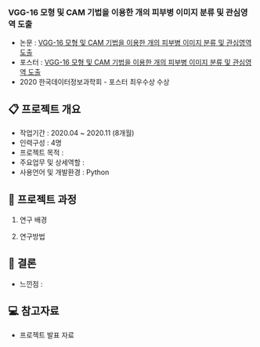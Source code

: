 ### VGG-16 모형 및 CAM 기법을 이용한 개의 피부병 이미지 분류 및 관심영역 도출
- 논문 : [VGG-16 모형 및 CAM 기법을 이용한 개의 피부병 이미지 분류 및 관심영역 도출](https://seminj.github.io/files/2020_paper.pdf)
- 포스터 : [VGG-16 모형 및 CAM 기법을 이용한 개의 피부병 이미지 분류 및 관심영역 도출](https://seminj.github.io/files/2020_poster.pdf)
- 2020 한국데이터정보과학회 - 포스터 최우수상 수상
  
  
## 📋 프로젝트 개요
- 작업기간 : 2020.04 ~ 2020.11 (8개월)
- 인력구성 : 4명
- 프로젝트 목적 : 
- 주요업무 및 상세역할 : 
- 사용언어 및 개발환경 : Python

## 📂 프로젝트 과정
1. 연구 배경 <br>

<!--
영화 리뷰에 내포된 감성이 관람객의 영화 선택 여부에 영향을 미친다. <br>
정확한 감성 분석 필요, 품사 조합에 따라 성능비교
-->

2. 연구방법
<!--
   1) 데이터 수집 <br>
   네이버 영화포털 ([Naver Movie Review Page](https://movie.naver.com/movie/point/af/list.naver)) <br>
   기간 : 2021.07.19 ~ 2021.09.07 <br>
   selenium과 requests 패키지를 이용한 커스텀 크롤러 제작
   
   2) 데이터 전처리 <br>
   리뷰 결측치 <br>
   중복 리뷰 삭제 <br>
   Sentiment 변수 생성 <br>
   Konlpy 패키지 사용 <br>
   자연어 전처리 및 문서단어행렬 생성<br>
   4품사 15개 조합 생성 
   
   3) 모델링 <br>
   Logistic Regression <br>
   Bernoulli Naive Bayes <br>
   Xgboost <br>
   3개 모델로 영화 리뷰 감성 분석 진행

3. 모델 성능 평가 및 결론 <br>
감성 예측 모델 구축 및 검증 <br>
Permutation Importance 사용 <br>
변수 중요도 추출
  
4. 평가: 

-->

## 🎯 결론
- 느낀점 :




## 💻 참고자료
- 프로젝트 발표 자료


<!--
문제, 원인, 측정, 연구, 해결, 평가, 비고, ✓
-->
